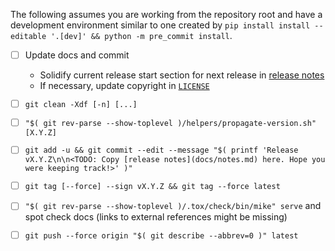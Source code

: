 <!---
  Copyright and other protections apply. Please see the accompanying LICENSE file for
  rights and restrictions governing use of this software. All rights not expressly
  waived or licensed are reserved. If that file is missing or appears to be modified
  from its original, then please contact the author before viewing or using this
  software in any capacity.

  !!!!!!!!!!!!!!!!!!!!!!!!!!!!!!!!!!!!!!!!!!!!!!!!!!!!!!!!!!!!!!!!!!!!
  !!!!!!!!!!!!!!! IMPORTANT: READ THIS BEFORE EDITING! !!!!!!!!!!!!!!!
  !!!!!!!!!!!!!!!!!!!!!!!!!!!!!!!!!!!!!!!!!!!!!!!!!!!!!!!!!!!!!!!!!!!!
  Please keep each sentence on its own unwrapped line.
  It looks like crap in a text editor, but it has no effect on rendering, and it allows much more useful diffs.
  Thank you!
-->

The following assumes you are working from the repository root and have a development environment similar to one created by ``pip install install --editable '.[dev]' && python -m pre_commit install``.

* [ ] Update docs and commit
  * Solidify current release start section for next release in [release notes](../docs/notes.md)
  * If necessary, update copyright in [``LICENSE``](../LICENSE)

* [ ] ``git clean -Xdf [-n] [...]``

* [ ] ``"$( git rev-parse --show-toplevel )/helpers/propagate-version.sh" [X.Y.Z]``

* [ ] ``git add -u && git commit --edit --message "$( printf 'Release vX.Y.Z\n\n<TODO: Copy [release notes](docs/notes.md) here. Hope you were keeping track!>' )"``

* [ ] ``git tag [--force] --sign vX.Y.Z && git tag --force latest``

* [ ] ``"$( git rev-parse --show-toplevel )/.tox/check/bin/mike" serve`` and spot check docs (links to external references might be missing)

* [ ] ``git push --force origin "$( git describe --abbrev=0 )" latest``
